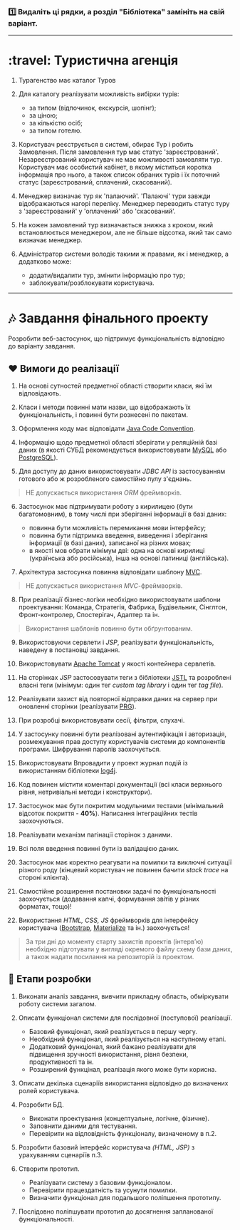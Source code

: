 ### :one: Видаліть ці рядки, а розділ "Бібліотека" замініть на свій варіант.

---

# :travel: Туристична агенція

1. Турагенство має каталог Туров
2. Для каталогу реалізувати можливість вибірки турів:
   - за типом (відпочинок, екскурсія, шопінг);
   - за ціною;
   - за кількістю осіб;
   - за типом готелю.

2. Користувач реєструється в системі, обирає Тур і робить Замовлення. 
   Після замовлення тур має статус 'зареєстрований'.
   Незареєстрований користувач не має можливості замовляти тур.
   Користувач має особистий кабінет, в якому міститься коротка інформація про нього, а також список обраних турів і їх поточний статус 
   (зареєстрований, сплачений, скасований).

3. Менеджер визначає тур як 'палаючий'. 'Палаючі' тури завжди відображаються нагорі переліку.
   Менеджер переводить статус туру з 'зареєстрований' у 'оплачений' або 'скасований'.

4. На кожен замовлений тур визначається знижка з кроком, який встановлюється менеджером, але не більше відсотка, який так само визначає менеджер.

5. Адміністратор системи володіє такими ж правами, як і менеджер, а додатково може:
   - додати/видалити тур, змінити інформацію про тур;
   - заблокувати/розблокувати користувача.

---

# :notes: Завдання фінального проекту 
 
Розробити веб-застосунок, що підтримує функціональність відповідно до варіанту завдання.

## :heart: Вимоги до реалізації

1. На основі сутностей предметної області створити класи, які їм відповідають.

2. Класи і методи повинні мати назви, що відображають їх функціональність, і повинні бути рознесені по пакетам.

3. Оформлення коду має відповідати [Java Code Convention](https://www.oracle.com/technetwork/java/codeconventions-150003.pdf).

4. Інформацію щодо предметної області зберігати у реляційній базі даних (в якості СУБД рекомендується використовувати [MySQL](https://www.mysql.com/) або [PostgreSQL](https://www.postgresql.org/)).

5. Для доступу до даних використовувати *JDBC API* із застосуванням готового або ж розробленого самостійно пулу з'єднань.

> НЕ допускається використання *ORM* фреймворків.

6. Застосунок має підтримувати роботу з кирилицею (бути багатомовним), в тому числі при зберіганні інформації в базі даних:
   - повинна бути можливість перемикання мови інтерфейсу;
   - повинна бути підтримка введення, виведення і зберігання інформації (в базі даних), записаної на різних мовах;
   - в якості мов обрати мінімум дві: одна на основі кирилиці (українська або російська), інша на основі латиниці (англійська).

7. Архітектура застосунка повинна відповідати шаблону [MVC](https://en.wikipedia.org/wiki/JSP_model_2_architecture).

> НЕ допускається використання *MVC*-фреймворків.

8. При реалізації бізнес-логіки необхідно використовувати шаблони проектування: Команда, Стратегія, Фабрика, Будівельник, Сінглтон, Фронт-контролер, Спостерігач, Адаптер та ін.

> Використання шаблонів повинно бути обґрунтованим.

9. Використовуючи сервлети і *JSP*, реалізувати функціональність, наведену в постановці завдання.

10. Використовувати [Apache Tomcat](http://tomcat.apache.org/) у якості контейнера сервлетів.

11. На сторінках *JSP* застосовувати теги з бібліотеки [JSTL](http://tomcat.apache.org/taglibs.html) та розроблені власні теги (мінімум: один тег *custom tag library* і один тег *tag file*).

12. Реалізувати захист від повторної відправки даних на сервер при оновленні сторінки (реалізувати [PRG](https://en.wikipedia.org/wiki/Post/Redirect/Get)).

13. При розробці використовувати сесії, фільтри, слухачі.

14. У застосунку повинні бути реалізовані аутентифікація і авторизація, розмежування прав доступу користувачів системи до компонентів програми. Шифрування паролів заохочується.

15. Використовувати Впровадити у проект журнал подій із використанням бібліотеки [log4j](https://logging.apache.org/log4j/2.x/index.html).

16. Код повинен містити коментарі документації (всі класи верхнього рівня, нетривіальні методи і конструктори).

17. Застосунок має бути покритим модульними тестами (мінімальний відсоток покриття - **40%**). Написання інтеграційних тестів заохочуються.

18. Реалізувати механізм пагінації сторінок з даними.

19. Всі поля введення повинні бути із валідацією даних.

20. Застосунок має коректно реагувати на помилки та виключні ситуації різного роду (кінцевий користувач не повинен бачити *stack trace* на стороні клієнта).

21. Самостійне розширення постановки задачі по функціональності заохочується (додавання капчі, формування звітів у різних форматах, тощо)!

22. Використання *HTML, CSS, JS* фреймворків для інтерфейсу користувача ([Bootstrap](https://getbootstrap.com/), [Materialize](https://materializecss.com/) та ін.) заохочується!
 
> За три дні до моменту старту захистів проектів (інтерв’ю) необхідно підготувати у вигляді окремого файлу схему бази даних, а також надати посилання на репозиторій із проектом.

## :green_heart: Етапи розробки

1. Виконати аналіз завдання, вивчити прикладну область, обміркувати роботу системи загалом.

2. Описати функціонал системи для послідовної (поступової) реалізації.
   - Базовий функціонал, який реалізується в першу чергу.
   - Необхідний функціонал, який реалізується на наступному етапі.
   - Додатковий функціонал, який бажано реалізувати для підвищення зручності використання, рівня безпеки, продуктивності та ін.
   - Розширений функцінал, реалізація якого може бути корисна.

3. Описати декілька сценаріїв використання відповідно до визначених ролей користувача.

4. Розробити БД.
   - Виконати проектування (концептуальне, логічне, фізичне).
   - Заповнити даними для тестування.
   - Перевірити на відповідність функціоналу, визначеному в п.2.

5. Розробити базовий інтерфейс користувача *(HTML, JSP)* з урахуванням сценаріїв п.3.

6. Створити прототип.
   - Реалізувати систему з базовим функціоналом.
   - Перевірити працездатність та усунути помилки.
   - Визначити функціонал для подальшого поліпшення прототипу.

7. Послідовно поліпшувати прототип до досягнення запланованої функціональності.


